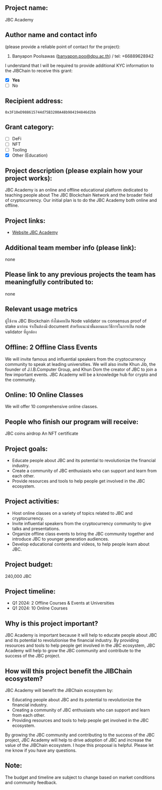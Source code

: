 ## Project name:
JBC Academy

## Author name and contact info 
(please provide a reliable point of contact for the project):
1. Banyapon Poolsawas (banyapon.poo@dpu.ac.th) / tel: +66889628942

I understand that I will be required to provide additional KYC information to the JIBChain  to receive this grant: 
- [x] **Yes**
- [ ] No

## Recipient address:
`0x3F10eD988615744d75B3200A48b984194846d2bb`

## Grant category: 
- [ ] DeFi
- [ ] NFT
- [ ] Tooling
- [x] Other (Education)

## Project description (please explain how your project works):
JBC Academy is an online and offline educational platform dedicated to teaching people about The JBC Blockchain Network and the broader field of cryptocurrency. Our initial plan is to do the JBC Academy both online and offline.

## Project links:

- [Website JBC Academy](https://www.jbcacademy.com)

## Additional team member info (please link):
none

## Please link to any previous projects the team has meaningfully contributed to:
none

## Relevant usage metrics 
ผู้ใช้งาน JBC Blockchain ยังไม่เคยเปิด Node validator บน consensus proof of stake มาก่อน จำเป็นต้องมี document สำหรับแนะนำขั้นตอนและวิธีการในการเปิด node validator ที่ถูกต้อง

## Offline: 2 Offline Class Events
We will invite famous and influential speakers from the cryptocurrency community to speak at leading universities.
We will also invite Khun Jib, the founder of J.I.B.Computer Group, and Khun Dom the creator of JBC to join a few important events.
JBC Academy will be a knowledge hub for crypto and the community.

## Online: 10 Online Classes
We will offer 10 comprehensive online classes.

## People who finish our program will receive:
JBC coins airdrop
An NFT certificate

## Project goals:
- Educate people about JBC and its potential to revolutionize the financial industry.
- Create a community of JBC enthusiasts who can support and learn from each other.
- Provide resources and tools to help people get involved in the JBC ecosystem.

##  Project activities:
- Host online classes on a variety of topics related to JBC and cryptocurrency.
- Invite influential speakers from the cryptocurrency community to give talks and presentations.
- Organize offline class events to bring the JBC community together and introduce JBC to younger generation audiences.
- Develop educational contents and videos, to help people learn about JBC.

## Project budget:
240,000 JBC

## Project timeline:
- Q1 2024: 2 Offline Courses & Events at Universities
- Q1 2024: 10 Online Courses

## Why is this project important?
JBC Academy is important because it will help to educate people about JBC and its potential to revolutionise the financial industry. By providing resources and tools to help people get involved in the JBC ecosystem, JBC Academy will help to grow the JBC community and contribute to the success of the JBC project.

## How will this project benefit the JIBChain ecosystem?
JBC Academy will benefit the JIBChain ecosystem by:

- Educating people about JBC and its potential to revolutionize the financial industry.
- Creating a community of JBC enthusiasts who can support and learn from each other.
- Providing resources and tools to help people get involved in the JBC ecosystem.

By growing the JBC community and contributing to the success of the JBC project, JBC Academy will help to drive adoption of JBC and increase the value of the JIBChain ecosystem. I hope this proposal is helpful. Please let me know if you have any questions.

## Note:
The budget and timeline are subject to change based on market conditions and community feedback.
